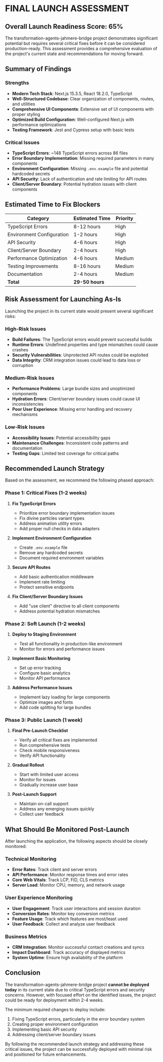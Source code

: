 # FINAL LAUNCH ASSESSMENT

## Overall Launch Readiness Score: 65%

The transformation-agents-jahmere-bridge project demonstrates significant potential but requires several critical fixes before it can be considered production-ready. This assessment provides a comprehensive evaluation of the project's current state and recommendations for moving forward.

## Summary of Findings

### Strengths
- **Modern Tech Stack**: Next.js 15.3.5, React 18.2.0, TypeScript
- **Well-Structured Codebase**: Clear organization of components, routes, and utilities
- **Comprehensive UI Components**: Extensive set of UI components with proper styling
- **Optimized Build Configuration**: Well-configured Next.js with performance optimizations
- **Testing Framework**: Jest and Cypress setup with basic tests

### Critical Issues
- **TypeScript Errors**: ~148 TypeScript errors across 86 files
- **Error Boundary Implementation**: Missing required parameters in many components
- **Environment Configuration**: Missing `.env.example` file and potential hardcoded secrets
- **API Security**: Lack of authentication and rate limiting for API routes
- **Client/Server Boundary**: Potential hydration issues with client components

## Estimated Time to Fix Blockers

| Category | Estimated Time | Priority |
|----------|----------------|----------|
| TypeScript Errors | 8-12 hours | High |
| Environment Configuration | 1-2 hours | High |
| API Security | 4-6 hours | High |
| Client/Server Boundary | 2-4 hours | High |
| Performance Optimization | 4-6 hours | Medium |
| Testing Improvements | 8-16 hours | Medium |
| Documentation | 2-4 hours | Medium |
| **Total** | **29-50 hours** | |

## Risk Assessment for Launching As-Is

Launching the project in its current state would present several significant risks:

### High-Risk Issues
- **Build Failures**: The TypeScript errors would prevent successful builds
- **Runtime Errors**: Undefined properties and type mismatches could cause crashes
- **Security Vulnerabilities**: Unprotected API routes could be exploited
- **Data Integrity**: CRM integration issues could lead to data loss or corruption

### Medium-Risk Issues
- **Performance Problems**: Large bundle sizes and unoptimized components
- **Hydration Errors**: Client/server boundary issues could cause UI inconsistencies
- **Poor User Experience**: Missing error handling and recovery mechanisms

### Low-Risk Issues
- **Accessibility Issues**: Potential accessibility gaps
- **Maintenance Challenges**: Inconsistent code patterns and documentation
- **Testing Gaps**: Limited test coverage for critical paths

## Recommended Launch Strategy

Based on the assessment, we recommend the following phased approach:

### Phase 1: Critical Fixes (1-2 weeks)
1. **Fix TypeScript Errors**
   - Prioritize error boundary implementation issues
   - Fix divine particles variant types
   - Address animation utility errors
   - Add proper null checks in data adapters

2. **Implement Environment Configuration**
   - Create `.env.example` file
   - Remove any hardcoded secrets
   - Document required environment variables

3. **Secure API Routes**
   - Add basic authentication middleware
   - Implement rate limiting
   - Protect sensitive endpoints

4. **Fix Client/Server Boundary Issues**
   - Add "use client" directive to all client components
   - Address potential hydration mismatches

### Phase 2: Soft Launch (1-2 weeks)
1. **Deploy to Staging Environment**
   - Test all functionality in production-like environment
   - Monitor for errors and performance issues

2. **Implement Basic Monitoring**
   - Set up error tracking
   - Configure basic analytics
   - Monitor API performance

3. **Address Performance Issues**
   - Implement lazy loading for large components
   - Optimize images and fonts
   - Add code splitting for large bundles

### Phase 3: Public Launch (1 week)
1. **Final Pre-Launch Checklist**
   - Verify all critical fixes are implemented
   - Run comprehensive tests
   - Check mobile responsiveness
   - Verify API functionality

2. **Gradual Rollout**
   - Start with limited user access
   - Monitor for issues
   - Gradually increase user base

3. **Post-Launch Support**
   - Maintain on-call support
   - Address any emerging issues quickly
   - Collect user feedback

## What Should Be Monitored Post-Launch

After launching the application, the following aspects should be closely monitored:

### Technical Monitoring
- **Error Rates**: Track client and server errors
- **API Performance**: Monitor response times and error rates
- **Core Web Vitals**: Track LCP, FID, CLS metrics
- **Server Load**: Monitor CPU, memory, and network usage

### User Experience Monitoring
- **User Engagement**: Track user interactions and session duration
- **Conversion Rates**: Monitor key conversion metrics
- **Feature Usage**: Track which features are most/least used
- **User Feedback**: Collect and analyze user feedback

### Business Metrics
- **CRM Integration**: Monitor successful contact creations and syncs
- **Impact Dashboard**: Track accuracy of displayed metrics
- **System Uptime**: Ensure high availability of the platform

## Conclusion

The transformation-agents-jahmere-bridge project **cannot be deployed today** in its current state due to critical TypeScript errors and security concerns. However, with focused effort on the identified issues, the project could be ready for deployment within 2-4 weeks.

The minimum required changes to deploy include:
1. Fixing TypeScript errors, particularly in the error boundary system
2. Creating proper environment configuration
3. Implementing basic API security
4. Addressing client/server boundary issues

By following the recommended launch strategy and addressing these critical issues, the project can be successfully deployed with minimal risk and positioned for future enhancements. 
